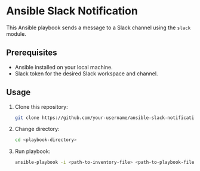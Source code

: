 # Ansible Slack Notification

This Ansible playbook sends a message to a Slack channel using the `slack` module.

## Prerequisites

- Ansible installed on your local machine.
- Slack token for the desired Slack workspace and channel.

## Usage

1. Clone this repository:

   ```bash
   git clone https://github.com/your-username/ansible-slack-notification.git
2. Change directory:
   ```bash
   cd <playbook-directory>
3. Run playbook:
   ```bash
   ansible-playbook -i <path-to-inventory-file> <path-to-playbook-file>
